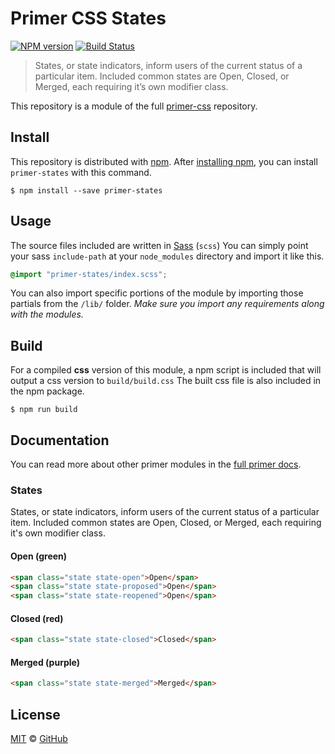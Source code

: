 # Primer CSS States

[![NPM version](http://img.shields.io/npm/v/primer-states.svg)](https://www.npmjs.org/package/primer-states)
[![Build Status](https://travis-ci.org/primer/states.svg?branch=master)](https://travis-ci.org/primer/states)

> States, or state indicators, inform users of the current status of a particular item. Included common states are Open, Closed, or Merged, each requiring it’s own modifier class.

This repository is a module of the full [primer-css][primer-css] repository.

## Install

This repository is distributed with [npm][npm]. After [installing npm][install-npm], you can install `primer-states` with this command.

```
$ npm install --save primer-states
```

## Usage

The source files included are written in [Sass][sass] (`scss`) You can simply point your sass `include-path` at your `node_modules` directory and import it like this.

```scss
@import "primer-states/index.scss";
```

You can also import specific portions of the module by importing those partials from the `/lib/` folder. _Make sure you import any requirements along with the modules._

## Build

For a compiled **css** version of this module, a npm script is included that will output a css version to `build/build.css` The built css file is also included in the npm package.

```
$ npm run build
```

## Documentation

You can read more about other primer modules in the [full primer docs][docs].

<!-- %docs
title: States
homepage: https://github.com/primer/primer-states
status: Stable
-->

### States

States, or state indicators, inform users of the current status of a particular item. Included common states are Open, Closed, or Merged, each requiring it's own modifier class.

#### Open (green)

```html
<span class="state state-open">Open</span>
<span class="state state-proposed">Open</span>
<span class="state state-reopened">Open</span>
```

#### Closed (red)

```html
<span class="state state-closed">Closed</span>
```

#### Merged (purple)

```html
<span class="state state-merged">Merged</span>
```

<!-- %enddocs -->

## License

[MIT](./LICENSE) &copy; [GitHub](https://github.com/)

[primer-css]: https://github.com/primer/primer
[docs]: http://primercss.io/
[npm]: https://www.npmjs.com/
[install-npm]: https://docs.npmjs.com/getting-started/installing-node
[sass]: http://sass-lang.com/

